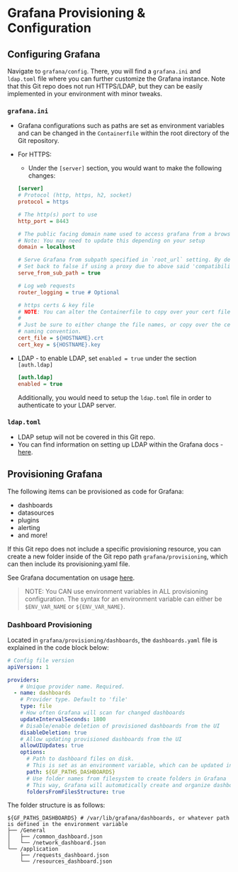 # Grafana Provisioning & Configuration
## Configuring Grafana
Navigate to `grafana/config`. There, you will find a `grafana.ini` and `ldap.toml` file where you can further customize the Grafana instance. Note that this Git repo does not run HTTPS/LDAP, but they can be easily implemented in your environment with minor tweaks.

### `grafana.ini`
- Grafana configurations such as paths are set as environment variables and can be changed in the `Containerfile` within the root directory of the Git repository.
- For HTTPS:
    * Under the `[server]` section, you would want to make the following changes:
    ```ini
    [server]
    # Protocol (http, https, h2, socket)
    protocol = https

    # The http(s) port to use
    http_port = 8443

    # The public facing domain name used to access grafana from a browser
    # Note: You may need to update this depending on your setup
    domain = localhost

    # Serve Grafana from subpath specified in `root_url` setting. By default it is set to `false` for compatibility reasons.
    # Set back to false if using a proxy due to above said 'compatibility' reasons
    serve_from_sub_path = true

    # Log web requests
    router_logging = true # Optional

    # https certs & key file
    # NOTE: You can alter the Containerfile to copy over your cert file and key into /etc/grafana
    #
    # Just be sure to either change the file names, or copy over the cert and key files with <hostname>.crt, <hostname>.key
    # naming convention.
    cert_file = ${HOSTNAME}.crt
    cert_key = ${HOSTNAME}.key
    ```
- LDAP - to enable LDAP, set `enabled = true` under the section `[auth.ldap]`
    
    ```ini
    [auth.ldap]
    enabled = true
    ```
    
    Additionally, you would need to setup the `ldap.toml` file in order to authenticate to your LDAP server.

### `ldap.toml`
-  LDAP setup will not be covered in this Git repo.
- You can find information on setting up LDAP within the Grafana docs - [here](https://grafana.com/docs/grafana/latest/setup-grafana/configure-security/configure-authentication/ldap/).

## Provisioning Grafana
The following items can be provisioned as code for Grafana:
- dashboards
- datasources
- plugins
- alerting
- and more!

If this Git repo does not include a specific provisioning resource, you can create a new folder inside of the Git repo path `grafana/provisioning`, which can then include its provisioning.yaml file.

See Grafana documentation on usage [here](https://grafana.com/docs/grafana/latest/administration/provisioning/).

> NOTE: You CAN use environment variables in ALL provisioning configuration. The syntax for an environment variable can either be `$ENV_VAR_NAME` or `${ENV_VAR_NAME}`.

### Dashboard Provisioning
Located in `grafana/provisioning/dashboards`, the `dashboards.yaml` file is explained in the code block below:

```yaml
# Config file version
apiVersion: 1

providers:
    # Unique provider name. Required.
  - name: dashboards
    # Provider type. Default to 'file'
    type: file
    # How often Grafana will scan for changed dashboards
    updateIntervalSeconds: 1800
    # Disable/enable deletion of provisioned dashboards from the UI
    disableDeletion: true
    # Allow updating provisioned dashboards from the UI
    allowUIUpdates: true
    options:
      # Path to dashboard files on disk.
      # This is set as an environment variable, which can be updated in the Containerfile
      path: ${GF_PATHS_DASHBOARDS}
      # Use folder names from filesystem to create folders in Grafana
      # This way, Grafana will automatically create and organize dashboards by the directories they are kept within Git
      foldersFromFilesStructure: true
```

The folder structure is as follows:

```shell
${GF_PATHS_DASHBOARDS} # /var/lib/grafana/dashboards, or whatever path is defined in the environment variable
├── /General
│   ├── /common_dashboard.json
│   └── /network_dashboard.json
└── /application
    ├── /requests_dashboard.json
    └── /resources_dashboard.json
```